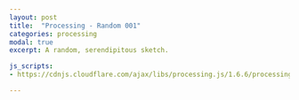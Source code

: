 ```yaml
---
layout: post
title:  "Processing - Random 001"
categories: processing
modal: true
excerpt: A random, serendipitous sketch.

js_scripts:
- https://cdnjs.cloudflare.com/ajax/libs/processing.js/1.6.6/processing.js

---
```


<canvas data-processing-sources="random_001.pde"></canvas>

